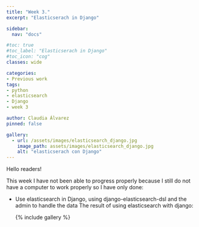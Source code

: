 ```yaml
---
title: "Week 3."
excerpt: "Elasticserach in Django"

sidebar:
  nav: "docs"

#toc: true
#toc_label: "Elasticserach in Django"
#toc_icon: "cog"
classes: wide

categories:
- Previous work
tags:
- python
- elasticsearch
- Django
- week 3

author: Claudia Álvarez
pinned: false

gallery:
  - url: /assets/images/elasticsearch_django.jpg
    image_path: assets/images/elasticsearch_django.jpg
    alt: "elasticserach con Django"
---
```

 Hello readers!
 
 This week I have not been able to progress properly because I still do not have a computer to work properly so I have only done:
 
- Use elasticsearch in Django, using django-elasticsearch-dsl and the admin to handle the data
The result of using elasticsearch with django:

  {% include gallery %}
